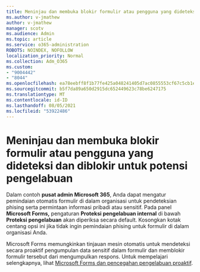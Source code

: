 ```yaml
---
title: Meninjau dan membuka blokir formulir atau pengguna yang dideteksi dan diblokir untuk potensi pengelabuan
ms.author: v-jmathew
author: v-jmathew
manager: scotv
ms.audience: Admin
ms.topic: article
ms.service: o365-administration
ROBOTS: NOINDEX, NOFOLLOW
localization_priority: Normal
ms.collection: Adm_O365
ms.custom:
- "9004442"
- "8044"
ms.openlocfilehash: ea78eebff8f1b77fe425a048241405d7ac0855553cf67c5cb1eed93a8cf7e74d
ms.sourcegitcommit: b5f7da89a650d2915dc652449623c78be6247175
ms.translationtype: MT
ms.contentlocale: id-ID
ms.lasthandoff: 08/05/2021
ms.locfileid: "53922486"
---
```

# <a name="review-and-unblock-forms-or-users-detected-and-blocked-for-potential-phishing"></a>Meninjau dan membuka blokir formulir atau pengguna yang dideteksi dan diblokir untuk potensi pengelabuan

Dalam contoh **pusat admin Microsoft 365**, Anda dapat mengatur pemindaian otomatis formulir di dalam organisasi untuk pendeteksian phising serta permintaan informasi pribadi atau sensitif. Pada panel **Microsoft Forms,** pengaturan **Proteksi pengelabuan internal** di bawah **Proteksi pengelabuan** akan diperiksa secara default. Kosongkan kotak centang opsi ini jika tidak ingin pemindaian phising untuk formulir di dalam organisasi Anda.

Microsoft Forms memungkinkan tinjauan mesin otomatis untuk mendeteksi secara proaktif pengumpulan data sensitif dalam formulir dan memblokir formulir tersebut dari mengumpulkan respons. Untuk mempelajari selengkapnya, lihat [Microsoft Forms dan pencegahan pengelabuan proaktif](https://support.microsoft.com/office/microsoft-forms-and-proactive-phishing-prevention-b3950a20-296d-4e8e-96f5-594ced998a90).
